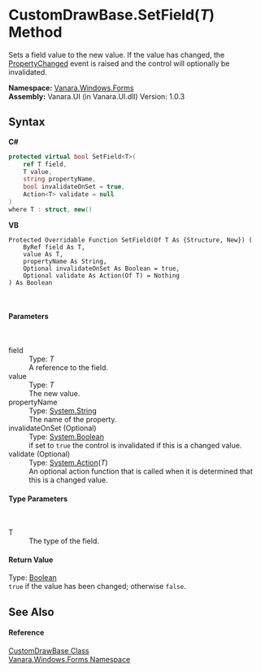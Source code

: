 # CustomDrawBase.SetField(*T*) Method 
 

Sets a field value to the new value. If the value has changed, the <a href="5c7ca5e6-2b2a-f297-17b8-1dc2a1f9dbf5">PropertyChanged</a> event is raised and the control will optionally be invalidated.

**Namespace:**&nbsp;<a href="c580cf52-4028-70db-28d0-f9b1abc03861">Vanara.Windows.Forms</a><br />**Assembly:**&nbsp;Vanara.UI (in Vanara.UI.dll) Version: 1.0.3

## Syntax

**C#**<br />
``` C#
protected virtual bool SetField<T>(
	ref T field,
	T value,
	string propertyName,
	bool invalidateOnSet = true,
	Action<T> validate = null
)
where T : struct, new()

```

**VB**<br />
``` VB
Protected Overridable Function SetField(Of T As {Structure, New}) ( 
	ByRef field As T,
	value As T,
	propertyName As String,
	Optional invalidateOnSet As Boolean = true,
	Optional validate As Action(Of T) = Nothing
) As Boolean
```

<br />

#### Parameters
&nbsp;<dl><dt>field</dt><dd>Type: *T*<br />A reference to the field.</dd><dt>value</dt><dd>Type: *T*<br />The new value.</dd><dt>propertyName</dt><dd>Type: <a href="http://msdn2.microsoft.com/en-us/library/s1wwdcbf" target="_blank">System.String</a><br />The name of the property.</dd><dt>invalidateOnSet (Optional)</dt><dd>Type: <a href="http://msdn2.microsoft.com/en-us/library/a28wyd50" target="_blank">System.Boolean</a><br />if set to `true` the control is invalidated if this is a changed value.</dd><dt>validate (Optional)</dt><dd>Type: <a href="http://msdn2.microsoft.com/en-us/library/018hxwa8" target="_blank">System.Action</a>(*T*)<br />An optional action function that is called when it is determined that this is a changed value.</dd></dl>

#### Type Parameters
&nbsp;<dl><dt>T</dt><dd>The type of the field.</dd></dl>

#### Return Value
Type: <a href="http://msdn2.microsoft.com/en-us/library/a28wyd50" target="_blank">Boolean</a><br />`true` if the value has been changed; otherwise `false`.

## See Also


#### Reference
<a href="3dfecf50-27b2-9ad4-b70a-b00a5fa79a69">CustomDrawBase Class</a><br /><a href="c580cf52-4028-70db-28d0-f9b1abc03861">Vanara.Windows.Forms Namespace</a><br />